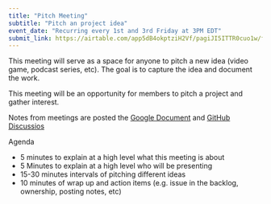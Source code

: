 ```yaml
---
title: "Pitch Meeting"
subtitle: "Pitch an project idea"
event_date: "Recurring every 1st and 3rd Friday at 3PM EDT"
submit_link: https://airtable.com/app5dB4okptziH2Vf/pagiJI5ITTR0cuo1w/form?prefill_Category=Pitch+Meeting
---
```


This meeting will serve as a space for anyone to pitch a new idea (video game, podcast series, etc). The goal is to capture the idea and document the work.

This meeting will be an opportunity for members to pitch a project and gather interest.

Notes from meetings are posted the [Google Document](https://docs.google.com/document/d/1xp6K2kt4j9t2qzSv0AcpVjlRT69WFCXAsqBldmWM5qg/edit?tab=t.0) and [GitHub Discussios](https://github.com/vgcc-ops/bizops/discussions/29?sort=new)

Agenda
* 5 minutes to explain at a high level what this meeting is about
* 5 Minutes to explain at a high level who will be presenting
* 15-30 minutes intervals of pitching different ideas
* 10 minutes of wrap up and action items (e.g. issue in the backlog, ownership, posting notes, etc)